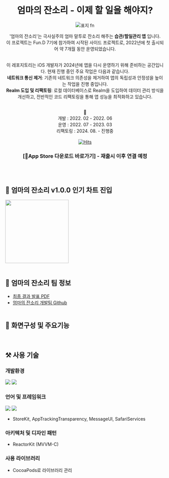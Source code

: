 <div align=center>

  # 엄마의 잔소리 - 이제 할 일을 해야지?
  
  ![표지 fn](https://github.com/user-attachments/assets/e41b4dc4-9fa4-4cff-a578-efa1e6363f27)

  '엄마의 잔소리'는 극사실주의 엄마 말투로 잔소리 해주는 **습관/할일관리 앱** 입니다. <br>
  이 프로젝트는 Fun.D 7기에 참가하여 시작된 사이드 프로젝트로, 2022년에 첫 출시되어 약 7개월 동안 운영되었습니다.<br><br>
  
  이 레포지토리는 iOS 개발자가 2024년에 앱을 다시 운영하기 위해 준비하는 공간입니다. 현재 진행 중인 주요 작업은 다음과 같습니다.<br>
  **네트워크 통신 제거**: 기존의 네트워크 의존성을 제거하여 앱의 독립성과 안정성을 높이는 작업을 진행 중입니다.<br>
  **Realm 도입 및 리팩토링**: 로컬 데이터베이스로 Realm을 도입하여 데이터 관리 방식을 개선하고, 전반적인 코드 리팩토링을 통해 앱 성능을 최적화하고 있습니다.<br><br>

  📆<br>
  개발 : 2022. 02 - 2022. 06<br>
  운영 : 2022. 07 - 2023. 03<br>
  리팩토링 : 2024. 08. - 진행중
  <br><br>
  [![Hits](https://hits.seeyoufarm.com/api/count/incr/badge.svg?url=https%3A%2F%2Fgithub.com%2FSuniDev%2FMomsNagging-iOS&count_bg=%2379C83D&title_bg=%23555555&icon=&icon_color=%23E7E7E7&title=hits&edge_flat=false)](https://hits.seeyoufarm.com)
    
  ### [📱App Store 다운로드 바로가기] - 재출시 이후 연결 예정

<br><br>
</div>

## 🎉 엄마의 잔소리 v1.0.0 인기 차트 진입
<image src="https://github.com/user-attachments/assets/3abf645f-9e51-4c75-baa7-ed39a0806f20" width=200 />
<br><br>

## 👫 엄마의 잔소리 팀 정보
- [최종 결과 발표 PDF](https://drive.google.com/file/d/1ET8URt3b16Zw0WovUbjQ7bvstXPQ_NaD/view) <br>
- [엄마의 잔소리 개발팀 Github](https://github.com/Moms-Nagging-Org)
<br><br>

## 📱 화면구성 및 주요기능
<br>

## ⚒️ 사용 기술
### 개발환경
<img src="https://img.shields.io/badge/iOS-000000?style=flat-square&logo=apple&logoColor=white"/> <img src="https://img.shields.io/badge/Xcode-147EFB?style=flat-square&logo=xcode&logoColor=white"/>
<br>

### 언어 및 프레임워크
<img src="https://img.shields.io/badge/Swift5-F05138?style=flat-square&logo=swift&logoColor=white"/> <img src="https://img.shields.io/badge/UIKit-2396F3?style=flat-square&logo=uikit&logoColor=white"/>
<br>
- StoreKit, AppTrackingTransparency, MessageUI, SafariServices

### 아키텍처 및 디자인 패턴
- ReactorKit (MVVM-C)

### 사용 라이브러리
- CocoaPods로 라이브러리 관리
